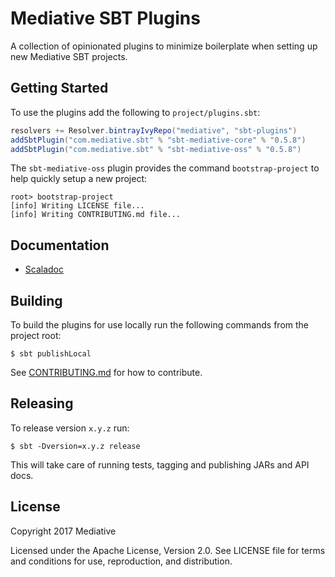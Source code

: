 # Mediative SBT Plugins

A collection of opinionated plugins to minimize boilerplate when setting up new
Mediative SBT projects.

## Getting Started

To use the plugins add the following to `project/plugins.sbt`:

```sbt
resolvers += Resolver.bintrayIvyRepo("mediative", "sbt-plugins")
addSbtPlugin("com.mediative.sbt" % "sbt-mediative-core" % "0.5.8")
addSbtPlugin("com.mediative.sbt" % "sbt-mediative-oss" % "0.5.8")
```

The `sbt-mediative-oss` plugin provides the command `bootstrap-project` to
help quickly setup a new project:

    root> bootstrap-project
    [info] Writing LICENSE file...
    [info] Writing CONTRIBUTING.md file...

## Documentation

 - [Scaladoc](https://mediative.github.io/sbt-mediative/api/#com.mediative.sbt.package)

## Building

To build the plugins for use locally run the following commands from the project
root:

    $ sbt publishLocal

See [CONTRIBUTING.md](CONTRIBUTING.md) for how to contribute.

## Releasing

To release version `x.y.z` run:

    $ sbt -Dversion=x.y.z release

This will take care of running tests, tagging and publishing JARs and API docs.

## License

Copyright 2017 Mediative

Licensed under the Apache License, Version 2.0. See LICENSE file for terms and
conditions for use, reproduction, and distribution.
